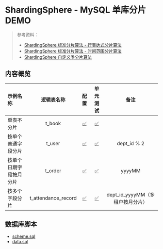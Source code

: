# ShardingSphere - MySQL 单库分片 DEMO

> 参考资料：
> - [ShardingSphere 标准分片算法 - 行表达式分片算法](https://shardingsphere.apache.org/document/5.5.0/cn/user-manual/common-config/builtin-algorithm/sharding/#行表达式分片算法)
> - [ShardingSphere 标准分片算法 - 时间范围分片算法](https://shardingsphere.apache.org/document/5.5.0/cn/user-manual/common-config/builtin-algorithm/sharding/#时间范围分片算法)
> - [ShardingSphere 自定义类分片算法](https://shardingsphere.apache.org/document/5.5.0/cn/user-manual/common-config/builtin-algorithm/sharding/#自定义类分片算法)

## 内容概览

| 示例名称        |        逻辑表名称        |                          配置                           |                                             单元测试                                             |           备注            |
|:------------|:-------------------:|:-----------------------------------------------------:|:--------------------------------------------------------------------------------------------:|:-----------------------:|
| 单表不分片       |       t_book        | [:white_check_mark:](./src/main/resources/config.yml) |         [:white_check_mark:](./src/test/java/org/shiloh/single/NoShardingTests.java)         |                         |
| 按单个普通字段分片   |       t_user        | [:white_check_mark:](./src/main/resources/config.yml) | [:white_check_mark:](./src/test/java/org/shiloh/single/SingleNormalColumnShardingTests.java) |       dept_id % 2       |
| 按单个日期字段按月分片 |       t_order       | [:white_check_mark:](./src/main/resources/config.yml) |  [:white_check_mark:](./src/test/java/org/shiloh/single/SingleDateColumnShardingTests.java)  |         yyyyMM          |
| 按多个字段分片     | t_attendance_record | [:white_check_mark:](./src/main/resources/config.yml) |    [:white_check_mark:](./src/test/java/org/shiloh/single/MultiColumnShardingTests.java)     | dept_id_yyyyMM（多租户按月分片） |

## 数据库脚本

- [scheme.sql](./src/main/resources/sql/mysql/scheme.sql)
- [data.sql](./src/main/resources/sql/mysql/data.sql)